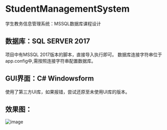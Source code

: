 # StudentManagementSystem
学生教务信息管理系统：MSSQL数据库课程设计
## 数据库：SQL SERVER 2017
项目中有MSSQL 2017版本的脚本，直接导入执行即可。
数据库连接字符串位于app.config中,需按照连接字符串配置数据库。
## GUI界面：C# Windowsform
使用了第三方UI库，如果报错，尝试还原至未使用UI库的版本。

## 效果图：
![image](https://github.com/maobinggan/StudentManagementSystem/assets/33706428/b105a91f-8f3f-4ea4-9555-a27f8cb23896)
